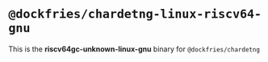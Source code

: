 # `@dockfries/chardetng-linux-riscv64-gnu`

This is the **riscv64gc-unknown-linux-gnu** binary for `@dockfries/chardetng`
